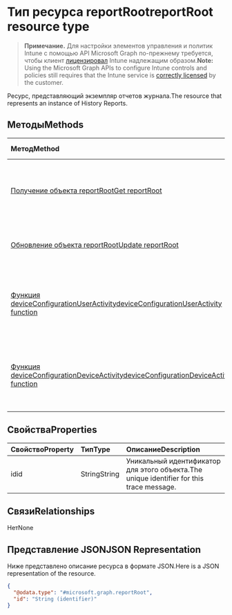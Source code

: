 # <a name="reportroot-resource-type"></a><span data-ttu-id="c841c-101">Тип ресурса reportRoot</span><span class="sxs-lookup"><span data-stu-id="c841c-101">reportRoot resource type</span></span>

> <span data-ttu-id="c841c-102">**Примечание.** Для настройки элементов управления и политик Intune с помощью API Microsoft Graph по-прежнему требуется, чтобы клиент [лицензировал](https://go.microsoft.com/fwlink/?linkid=839381) Intune надлежащим образом.</span><span class="sxs-lookup"><span data-stu-id="c841c-102">**Note:** Using the Microsoft Graph APIs to configure Intune controls and policies still requires that the Intune service is [correctly licensed](https://go.microsoft.com/fwlink/?linkid=839381) by the customer.</span></span>

<span data-ttu-id="c841c-103">Ресурс, представляющий экземпляр отчетов журнала.</span><span class="sxs-lookup"><span data-stu-id="c841c-103">The resource that represents an instance of History Reports.</span></span>
## <a name="methods"></a><span data-ttu-id="c841c-104">Методы</span><span class="sxs-lookup"><span data-stu-id="c841c-104">Methods</span></span>
|<span data-ttu-id="c841c-105">Метод</span><span class="sxs-lookup"><span data-stu-id="c841c-105">Method</span></span>|<span data-ttu-id="c841c-106">Возвращаемый тип</span><span class="sxs-lookup"><span data-stu-id="c841c-106">Return Type</span></span>|<span data-ttu-id="c841c-107">Описание</span><span class="sxs-lookup"><span data-stu-id="c841c-107">Description</span></span>|
|:---|:---|:---|
|[<span data-ttu-id="c841c-108">Получение объекта reportRoot</span><span class="sxs-lookup"><span data-stu-id="c841c-108">Get reportRoot</span></span>](../api/intune_deviceconfig_reportroot_get.md)|[<span data-ttu-id="c841c-109">reportRoot</span><span class="sxs-lookup"><span data-stu-id="c841c-109">reportRoot: getSharePointSiteUsageStorage</span></span>](../resources/intune_deviceconfig_reportroot.md)|<span data-ttu-id="c841c-110">Чтение свойств и связей объекта [reportRoot](../resources/intune_deviceconfig_reportroot.md).</span><span class="sxs-lookup"><span data-stu-id="c841c-110">Read properties and relationships of [plannerTaskDetails](../resources/intune_deviceconfig_reportroot.md) object.</span></span>|
|[<span data-ttu-id="c841c-111">Обновление объекта reportRoot</span><span class="sxs-lookup"><span data-stu-id="c841c-111">Update reportRoot</span></span>](../api/intune_deviceconfig_reportroot_update.md)|[<span data-ttu-id="c841c-112">reportRoot</span><span class="sxs-lookup"><span data-stu-id="c841c-112">reportRoot: getSharePointSiteUsageStorage</span></span>](../resources/intune_deviceconfig_reportroot.md)|<span data-ttu-id="c841c-113">Обновление свойств объекта [reportRoot](../resources/intune_deviceconfig_reportroot.md).</span><span class="sxs-lookup"><span data-stu-id="c841c-113">Update the properties of a [calendar](../resources/intune_deviceconfig_reportroot.md) object.</span></span>|
|[<span data-ttu-id="c841c-114">Функция deviceConfigurationUserActivity</span><span class="sxs-lookup"><span data-stu-id="c841c-114">deviceConfigurationUserActivity function</span></span>](../api/intune_deviceconfig_reportroot_deviceconfigurationuseractivity.md)|[<span data-ttu-id="c841c-115">report</span><span class="sxs-lookup"><span data-stu-id="c841c-115">Report</span></span>](../resources/intune_deviceconfig_report.md)|<span data-ttu-id="c841c-116">Метаданные для отчета о действиях пользователей с конфигурацией устройств</span><span class="sxs-lookup"><span data-stu-id="c841c-116">Metadata for the device configuration user activity report</span></span>|
|[<span data-ttu-id="c841c-117">Функция deviceConfigurationDeviceActivity</span><span class="sxs-lookup"><span data-stu-id="c841c-117">deviceConfigurationDeviceActivity function</span></span>](../api/intune_deviceconfig_reportroot_deviceconfigurationdeviceactivity.md)|[<span data-ttu-id="c841c-118">report</span><span class="sxs-lookup"><span data-stu-id="c841c-118">Report</span></span>](../resources/intune_deviceconfig_report.md)|<span data-ttu-id="c841c-119">Метаданные для отчета о действиях устройств с конфигурацией устройств</span><span class="sxs-lookup"><span data-stu-id="c841c-119">Metadata for the device configuration device activity report</span></span>|

## <a name="properties"></a><span data-ttu-id="c841c-120">Свойства</span><span class="sxs-lookup"><span data-stu-id="c841c-120">Properties</span></span>
|<span data-ttu-id="c841c-121">Свойство</span><span class="sxs-lookup"><span data-stu-id="c841c-121">Property</span></span>|<span data-ttu-id="c841c-122">Тип</span><span class="sxs-lookup"><span data-stu-id="c841c-122">Type</span></span>|<span data-ttu-id="c841c-123">Описание</span><span class="sxs-lookup"><span data-stu-id="c841c-123">Description</span></span>|
|:---|:---|:---|
|<span data-ttu-id="c841c-124">id</span><span class="sxs-lookup"><span data-stu-id="c841c-124">id</span></span>|<span data-ttu-id="c841c-125">String</span><span class="sxs-lookup"><span data-stu-id="c841c-125">String</span></span>|<span data-ttu-id="c841c-126">Уникальный идентификатор для этого объекта.</span><span class="sxs-lookup"><span data-stu-id="c841c-126">The unique identifier for this trace message.</span></span>|

## <a name="relationships"></a><span data-ttu-id="c841c-127">Связи</span><span class="sxs-lookup"><span data-stu-id="c841c-127">Relationships</span></span>
<span data-ttu-id="c841c-128">Нет</span><span class="sxs-lookup"><span data-stu-id="c841c-128">None</span></span>
## <a name="json-representation"></a><span data-ttu-id="c841c-129">Представление JSON</span><span class="sxs-lookup"><span data-stu-id="c841c-129">JSON Representation</span></span>
<span data-ttu-id="c841c-130">Ниже представлено описание ресурса в формате JSON.</span><span class="sxs-lookup"><span data-stu-id="c841c-130">Here is a JSON representation of the resource.</span></span>
<!-- {
  "blockType": "resource",
  "keyProperty": "id",
  "@odata.type": "microsoft.graph.reportRoot"
}
-->
``` json
{
  "@odata.type": "#microsoft.graph.reportRoot",
  "id": "String (identifier)"
}
```



